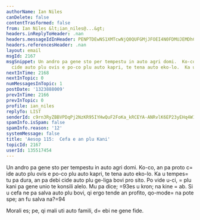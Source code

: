 ```yaml
---
authorName: Ian Niles
canDelete: false
contentTrasformed: false
from: Ian Niles &lt;ian_niles@...&gt;
headers.inReplyToHeader: .nan
headers.messageIdInHeader: PENPTDEwNS1XMTcwNjQ0QUFGMjJFOEI4N0FDMUJEMDhCQTIwQHBoeC5nYmw+
headers.referencesHeader: .nan
layout: email
msgId: 2167
msgSnippet: Un andro pa gene sto per tempestu in auto agri domi.  Ko-co, an pa proto
  cide auto plu ovis e po-co plu auto kapri, te tena auto eko-lo.  Ka u tempestu pa
nextInTime: 2168
nextInTopic: 0
numMessagesInTopic: 1
postDate: '1323888009'
prevInTime: 2166
prevInTopic: 0
profile: ian_niles
replyTo: LIST
senderId: c9rn3RyZBBVPDqPj2NzKR95IYHwQuF2FoKa_kRCEYA-ANRvlK6EP23yEHq4W1bmcuABh4FlO-2GLiypiz0eKpTHqg04aEK6Q
spamInfo.isSpam: false
spamInfo.reason: '12'
systemMessage: false
title: 'Aesop 115:  Cefa e an plu Kani'
topicId: 2167
userId: 135517454
---
```



Un andro pa gene sto per tempestu in auto agri domi.  Ko-co, an pa proto c=
ide auto plu ovis e po-co plu auto kapri, te tena auto eko-lo.  Ka u tempes=
tu pa dura, an pa debi cide auto plu ge-liga bovi pro sito.  Po vide u-ci, =
plu kani pa gene unio te konsili alelo.  Mu pa dice; =93es u kron; na kine =
ab.  Si u cefa ne pa salva auto plu bovi, qi ergo tende an profito, qo-mode=
 na pote spe; an fu salva na?=94

Morali es; pe, qi mali uti auto famili, d=
ebi ne gene fide.     		 	   		  
